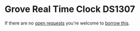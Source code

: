 # Grove Real Time Clock DS1307
If there are no [open requests](../../../../issues?q=is%3Aissue+is%3Aopen+%22Grove+Real+Time+Clock+DS1307%22+in%3Atitle) you're welcome to [borrow this](../../../../issues/new?title=Borrow+request+for+Grove+Real+Time+Clock+DS1307&body=1+piece+of+%5Bthis%5D%28..%2Fblob%2Fmain%2F.%2FHardware%2FSensors%2FGrove_Real_Time_Clock_DS1307.md%29+for+~2+weeks.).